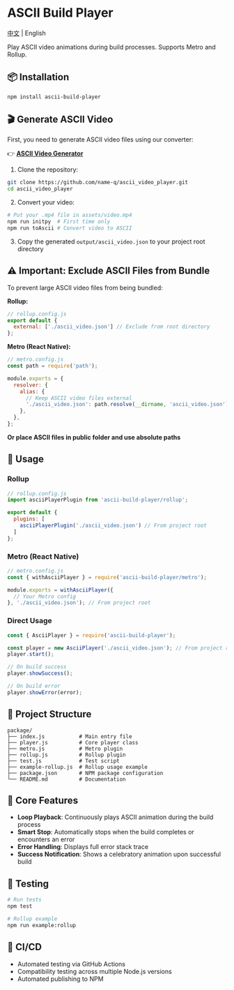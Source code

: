 # ASCII Build Player

[中文](https://github.com/name-q/ascii_video_player/blob/main/package/README_zh.md) | English

Play ASCII video animations during build processes. Supports Metro and Rollup.

## 📦 Installation

```bash
npm install ascii-build-player
```

## 🎬 Generate ASCII Video

First, you need to generate ASCII video files using our converter:

👉 **[ASCII Video Generator](https://github.com/name-q/ascii_video_player)**

1. Clone the repository:
```bash
git clone https://github.com/name-q/ascii_video_player.git
cd ascii_video_player
```

2. Convert your video:
```bash
# Put your .mp4 file in assets/video.mp4
npm run initpy  # First time only
npm run toAscii # Convert video to ASCII
```

3. Copy the generated `output/ascii_video.json` to your project root directory

## ⚠️ Important: Exclude ASCII Files from Bundle

To prevent large ASCII video files from being bundled:

**Rollup:**
```js
// rollup.config.js
export default {
  external: ['./ascii_video.json'] // Exclude from root directory
};
```

**Metro (React Native):**
```js
// metro.config.js
const path = require('path');

module.exports = {
  resolver: {
    alias: {
      // Keep ASCII video files external
      './ascii_video.json': path.resolve(__dirname, 'ascii_video.json'),
    },
  },
};
```

**Or place ASCII files in public folder and use absolute paths**

## 🚀 Usage

### Rollup

```js
// rollup.config.js
import asciiPlayerPlugin from 'ascii-build-player/rollup';

export default {
  plugins: [
    asciiPlayerPlugin('./ascii_video.json') // From project root
  ]
};
```

### Metro (React Native)

```js
// metro.config.js
const { withAsciiPlayer } = require('ascii-build-player/metro');

module.exports = withAsciiPlayer({
  // Your Metro config
}, './ascii_video.json'); // From project root
```

### Direct Usage

```js
const { AsciiPlayer } = require('ascii-build-player');

const player = new AsciiPlayer('./ascii_video.json'); // From project root
player.start();

// On build success
player.showSuccess();

// On build error
player.showError(error);
```

## 📁 Project Structure

```
package/
├── index.js           # Main entry file
├── player.js          # Core player class
├── metro.js           # Metro plugin
├── rollup.js          # Rollup plugin
├── test.js            # Test script
├── example-rollup.js  # Rollup usage example
├── package.json       # NPM package configuration
└── README.md          # Documentation
```

## 🎯 Core Features

- **Loop Playback**: Continuously plays ASCII animation during the build process
- **Smart Stop**: Automatically stops when the build completes or encounters an error
- **Error Handling**: Displays full error stack trace
- **Success Notification**: Shows a celebratory animation upon successful build

## 🧪 Testing

```bash
# Run tests
npm test

# Rollup example
npm run example:rollup
```

## 🚀 CI/CD

- Automated testing via GitHub Actions
- Compatibility testing across multiple Node.js versions
- Automated publishing to NPM